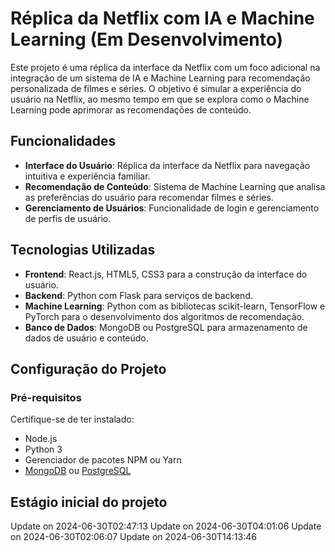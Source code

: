 # Réplica da Netflix com IA e Machine Learning (Em Desenvolvimento)

Este projeto é uma réplica da interface da Netflix com um foco adicional na integração de um sistema de IA e Machine Learning para recomendação personalizada de filmes e séries. O objetivo é simular a experiência do usuário na Netflix, ao mesmo tempo em que se explora como o Machine Learning pode aprimorar as recomendações de conteúdo.

## Funcionalidades

- **Interface do Usuário**: Réplica da interface da Netflix para navegação intuitiva e experiência familiar.
- **Recomendação de Conteúdo**: Sistema de Machine Learning que analisa as preferências do usuário para recomendar filmes e séries.
- **Gerenciamento de Usuários**: Funcionalidade de login e gerenciamento de perfis de usuário.

## Tecnologias Utilizadas

- **Frontend**: React.js, HTML5, CSS3 para a construção da interface do usuário.
- **Backend**: Python com Flask para serviços de backend.
- **Machine Learning**: Python com as bibliotecas scikit-learn, TensorFlow e PyTorch para o desenvolvimento dos algoritmos de recomendação.
- **Banco de Dados**: MongoDB ou PostgreSQL para armazenamento de dados de usuário e conteúdo.

## Configuração do Projeto

### Pré-requisitos

Certifique-se de ter instalado:
- Node.js
- Python 3
- Gerenciador de pacotes NPM ou Yarn
- [MongoDB](https://www.mongodb.com/try/download/community) ou [PostgreSQL](https://www.postgresql.org/download/)

## Estágio inicial do projeto
Update on 2024-06-30T02:47:13
Update on 2024-06-30T04:01:06
Update on 2024-06-30T02:06:07
Update on 2024-06-30T14:13:46
